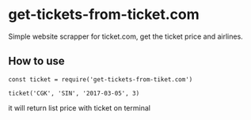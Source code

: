 # get-tickets-from-ticket.com

Simple website scrapper for ticket.com, get the ticket price and airlines.

## How to use
```
const ticket = require('get-tickets-from-tiket.com')

ticket('CGK', 'SIN', '2017-03-05', 3)
```

it will return list price with ticket on terminal
